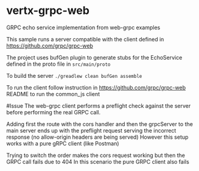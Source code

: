 # vertx-grpc-web
GRPC echo service implementation from web-grpc examples

This sample runs a server compatible with the client defined in
https://github.com/grpc/grpc-web

The project uses bufGen plugin to generate stubs for the EchoService defined in the proto file in `src/main/proto`

To build the server `./greadlew clean bufGen assemble`

To run the client follow instruction in https://github.com/grpc/grpc-web README to run the common_js client


#Issue
The web-grpc client performs a preflight check against the server before performing the real GRPC call.

Adding first the route with the cors handler and then the grpcServer to the main server ends up with the preflight request 
serving the incorrect response (no allow-origin headers are being served)
However this setup works with a pure gRPC client (like Postman)

Trying to switch the order makes the cors request working but then the GRPC call fails due to 404
In this scenario the pure GRPC client also fails